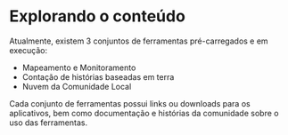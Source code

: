 # Explorando o conteúdo

Atualmente, existem 3 conjuntos de ferramentas pré-carregados e em execução:

* Mapeamento e Monitoramento
* Contação de histórias baseadas em terra
* Nuvem da Comunidade Local

Cada conjunto de ferramentas possui links ou downloads para os aplicativos, bem como documentação e histórias da comunidade sobre o uso das ferramentas.